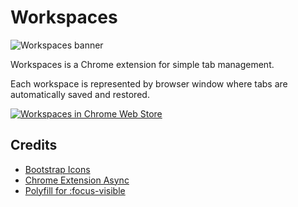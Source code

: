 # Workspaces

![Workspaces banner](https://github.com/vsmejkal/chrome-workspaces/blob/master/media/banner-small.png?raw=true)

Workspaces is a Chrome extension for simple tab management.

Each workspace is represented by browser window where tabs are automatically saved and restored.

[![Workspaces in Chrome Web Store](https://github.com/vsmejkal/chrome-workspaces/blob/master/media/chrome-webstore-badge.png?raw=true)](https://chrome.google.com/webstore/detail/workspaces/hpljjefgmnkloakbfckghmlapghabgfa)

## Credits
  - [Bootstrap Icons](https://github.com/twbs/icons)
  - [Chrome Extension Async](https://github.com/KeithHenry/chromeExtensionAsync)
  - [Polyfill for :focus-visible](https://github.com/WICG/focus-visible)
